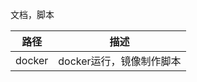 文档，脚本

路径	                        |描述
--------------------------- |------------------------------              
docker                      |docker运行，镜像制作脚本